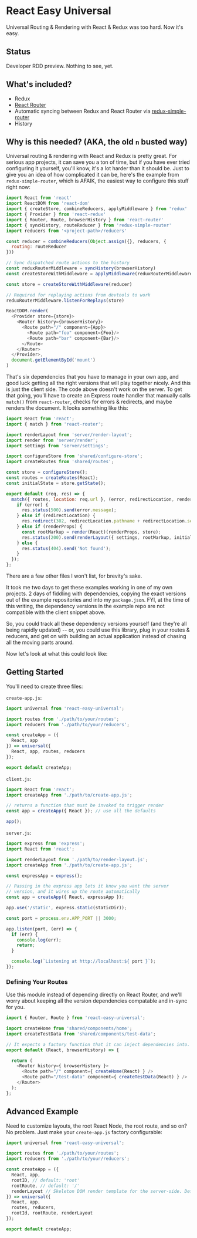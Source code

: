 # React Easy Universal

Universal Routing & Rendering with React & Redux was too hard. Now it's easy.

## Status

Developer RDD preview. Nothing to see, yet.


## What's included?

* Redux
* [React Router]()
* Automatic syncing between Redux and React Router via [redux-simple-router](https://github.com/rackt/redux-simple-router)
* History

## Why is this needed? (AKA, the old `n` busted way)

Universal routing & rendering with React and Redux is pretty great. For serious app projects, it can save you a ton of time, but if you have ever tried configuring it yourself, you'll know, it's a lot harder than it should be. Just to give you an idea of how complicated it can be, here's the example from `redux-simple-router`, which is AFAIK, the easiest way to configure this stuff right now:

```js
import React from 'react'
import ReactDOM from 'react-dom'
import { createStore, combineReducers, applyMiddleware } from 'redux'
import { Provider } from 'react-redux'
import { Router, Route, browserHistory } from 'react-router'
import { syncHistory, routeReducer } from 'redux-simple-router'
import reducers from '<project-path>/reducers'

const reducer = combineReducers(Object.assign({}, reducers, {
  routing: routeReducer
}))

// Sync dispatched route actions to the history
const reduxRouterMiddleware = syncHistory(browserHistory)
const createStoreWithMiddleware = applyMiddleware(reduxRouterMiddleware)(createStore)

const store = createStoreWithMiddleware(reducer)

// Required for replaying actions from devtools to work
reduxRouterMiddleware.listenForReplays(store)

ReactDOM.render(
  <Provider store={store}>
    <Router history={browserHistory}>
      <Route path="/" component={App}>
        <Route path="foo" component={Foo}/>
        <Route path="bar" component={Bar}/>
      </Route>
    </Router>
  </Provider>,
  document.getElementById('mount')
)
```

That's six dependencies that you have to manage in your own app, and good luck getting all the right versions that will play together nicely. And this is just the client side. The code above doesn't work on the server. To get that going, you'll have to create an Express route handler that manually calls `match()` from `react-router`, checks for errors & redirects, and maybe renders the document. It looks something like this:


```js
import React from 'react';
import { match } from 'react-router';

import renderLayout from 'server/render-layout';
import render from 'server/render';
import settings from 'server/settings';

import configureStore from 'shared/configure-store';
import createRoutes from 'shared/routes';

const store = configureStore();
const routes = createRoutes(React);
const initialState = store.getState();

export default (req, res) => {
  match({ routes, location: req.url }, (error, redirectLocation, renderProps) => {
    if (error) {
      res.status(500).send(error.message);
    } else if (redirectLocation) {
      res.redirect(302, redirectLocation.pathname + redirectLocation.search);
    } else if (renderProps) {
      const rootMarkup = render(React)(renderProps, store);
      res.status(200).send(renderLayout({ settings, rootMarkup, initialState }));
    } else {
      res.status(404).send('Not found');
    }
  });
};
```

There are a few other files I won't list, for brevity's sake.

It took me two days to get these examples working in one of my own projects. 2 days of fiddling with dependencies, copying the exact versions out of the example repositories and into my `package.json`. FYI, at the time of this writing, the dependency versions in the example repo are not compatible with the client snippet above.

So, you could track all these dependency versions yourself (and they're all being rapidly updated) -- or, you could use this library, plug in your routes & reducers, and get on with building an actual application instead of chasing all the moving parts around.

Now let's look at what this could look like:


## Getting Started

You'll need to create three files:

`create-app.js`:

```js
import universal from 'react-easy-universal';

import routes from './path/to/your/routes';
import reducers from './path/to/your/reducers';

const createApp = ({
  React, app
}) => universal({
  React, app, routes, reducers
});

export default createApp;
```


`client.js`:

```js
import React from 'react';
import createApp from './path/to/create-app.js';

// returns a function that must be invoked to trigger render
const app = createApp({ React }); // use all the defaults

app();
```


`server.js`:

```js
import express from 'express';
import React from 'react';

import renderLayout from './path/to/render-layout.js';
import createApp from './path/to/create-app.js';

const expressApp = express();

// Passing in the express app lets it know you want the server
// version, and it wires up the route automatically
const app = createApp({ React, expressApp });

app.use('/static', express.static(staticDir));

const port = process.env.APP_PORT || 3000;

app.listen(port, (err) => {
  if (err) {
    console.log(err);
    return;
  }

  console.log(`Listening at http://localhost:${ port }`);
});
```


### Defining Your Routes

Use this module instead of depending directly on React Router, and we'll worry about keeping all the version dependencies compatable and in-sync for you.

```js
import { Router, Route } from 'react-easy-universal';

import createHome from 'shared/components/home';
import createTestData from 'shared/components/test-data';

// It expects a factory function that it can inject dependencies into.
export default (React, browserHistory) => {

  return (
    <Router history={ browserHistory }>
      <Route path="/" component={ createHome(React) } />
      <Route path="/test-data" component={ createTestData(React) } />
    </Router>
  );
};
```


## Advanced Example

Need to customize layouts, the root React Node, the root route, and so on? No problem. Just make your `create-app.js` factory configurable:

```js
import universal from 'react-easy-universal';

import routes from './path/to/your/routes';
import reducers from './path/to/your/reducers';

const createApp = ({
  React, app,
  rootID, // default: 'root'
  rootRoute, // default: '/'
  renderLayout // Skeleton DOM render template for the server-side. Default: Barebones ES6 template
}) => universal({
  React, app,
  routes, reducers,
  rootId, rootRoute, renderLayout
});

export default createApp;
```
